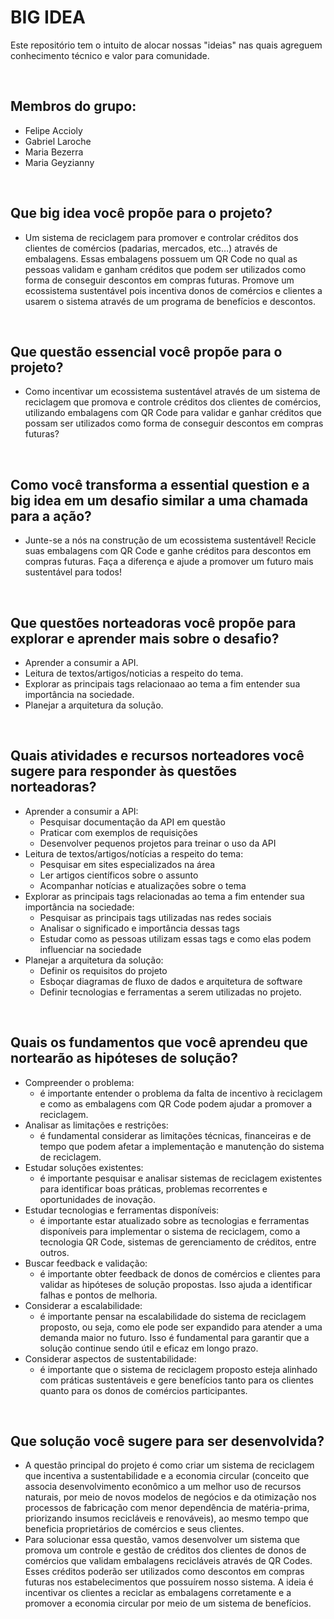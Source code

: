 # BIG IDEA
Este repositório tem o intuito de alocar nossas "ideias" nas quais agreguem conhecimento técnico e valor para comunidade.

<br>

## Membros do grupo:
- Felipe Accioly  
- Gabriel Laroche  
- Maria Bezerra  
- Maria Geyzianny  

<br>

## ​Que big idea você propõe para o projeto?
- Um sistema de reciclagem para promover e controlar créditos dos clientes de comércios (padarias, mercados, etc…) através de embalagens. Essas embalagens possuem um QR Code no qual as pessoas validam e ganham créditos que podem ser utilizados como forma de conseguir descontos em compras futuras. Promove um ecossistema sustentável pois incentiva donos de comércios e clientes a usarem o sistema através de um programa de benefícios e descontos.

<br>

## Que questão essencial você propõe para o projeto?
- Como incentivar um ecossistema sustentável através de um sistema de reciclagem que promova e controle créditos dos clientes de comércios, utilizando embalagens com QR Code para validar e ganhar créditos que possam ser utilizados como forma de conseguir descontos em compras futuras?

<br>

## Como você transforma a essential question e a big idea em um desafio similar a uma chamada para a ação?
- Junte-se a nós na construção de um ecossistema sustentável! Recicle suas embalagens com QR Code e ganhe créditos para descontos em compras futuras. Faça a diferença e ajude a promover um futuro mais sustentável para todos!

<br>

## Que questões norteadoras você propõe para explorar e aprender mais sobre o desafio?
- Aprender a consumir a API.
- Leitura de textos/artigos/noticias a respeito do tema.
- Explorar as principais tags relacionaao ao tema a fim entender sua importância na sociedade.
- Planejar a arquitetura da solução.

<br>

## Quais atividades e recursos norteadores você sugere para responder às questões norteadoras?
- Aprender a consumir a API:
  * Pesquisar documentação da API em questão
  *  Praticar com exemplos de requisições
  *  Desenvolver pequenos projetos para treinar o uso da API
- Leitura de textos/artigos/notícias a respeito do tema:
  *  Pesquisar em sites especializados na área
  *  Ler artigos científicos sobre o assunto
  *  Acompanhar notícias e atualizações sobre o tema
- Explorar as principais tags relacionadas ao tema a fim entender sua importância na sociedade:
  *  Pesquisar as principais tags utilizadas nas redes sociais
  * Analisar o significado e importância dessas tags
  *  Estudar como as pessoas utilizam essas tags e como elas podem influenciar na sociedade
- Planejar a arquitetura da solução:
  * Definir os requisitos do projeto
  * Esboçar diagramas de fluxo de dados e arquitetura de software
  * Definir tecnologias e ferramentas a serem utilizadas no projeto.

<br>

## Quais os fundamentos que você aprendeu que nortearão as hipóteses de solução?
- Compreender o problema: 
  * é importante entender o problema da falta de incentivo à reciclagem e como as embalagens com QR Code podem ajudar a promover a reciclagem.
- Analisar as limitações e restrições: 
  * é fundamental considerar as limitações técnicas, financeiras e de tempo que podem afetar a implementação e manutenção do sistema de reciclagem.
- Estudar soluções existentes: 
  * é importante pesquisar e analisar sistemas de reciclagem existentes para identificar boas práticas, problemas recorrentes e oportunidades de inovação.
- Estudar tecnologias e ferramentas disponíveis:
  * é importante estar atualizado sobre as tecnologias e ferramentas disponíveis para implementar o sistema de reciclagem, como a tecnologia QR Code, sistemas de gerenciamento de créditos, entre outros.
- Buscar feedback e validação: 
  * é importante obter feedback de donos de comércios e clientes para validar as hipóteses de solução propostas. Isso ajuda a identificar falhas e pontos de melhoria.
- Considerar a escalabilidade:
  * é importante pensar na escalabilidade do sistema de reciclagem proposto, ou seja, como ele pode ser expandido para atender a uma demanda maior no futuro. Isso é fundamental para garantir que a solução continue sendo útil e eficaz em longo prazo.
- Considerar aspectos de sustentabilidade:
  * é importante que o sistema de reciclagem proposto esteja alinhado com práticas sustentáveis e gere benefícios tanto para os clientes quanto para os donos de comércios participantes.

<br>

## Que solução você sugere para ser desenvolvida?

* A questão principal do projeto é como criar um sistema de reciclagem que incentiva a sustentabilidade e a economia circular (conceito que associa desenvolvimento econômico a um melhor uso de recursos naturais, por meio de novos modelos de negócios e da otimização nos processos de fabricação com menor dependência de matéria-prima, priorizando insumos recicláveis e renováveis), ao mesmo tempo que beneficia proprietários de comércios e seus clientes.
* Para solucionar essa questão, vamos desenvolver um sistema que promova um controle e gestão de créditos dos clientes de donos de comércios que validam embalagens recicláveis através de QR Codes. Esses créditos poderão ser utilizados como descontos em compras futuras nos estabelecimentos que possuírem nosso sistema. A ideia é incentivar os clientes a reciclar as embalagens corretamente e a promover a economia circular por meio de um sistema de benefícios.

